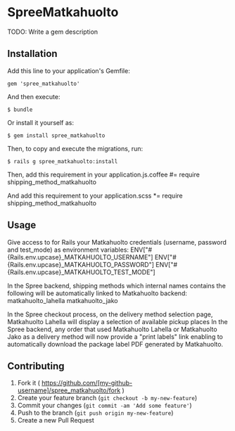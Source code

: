 # SpreeMatkahuolto

TODO: Write a gem description

## Installation

Add this line to your application's Gemfile:

    gem 'spree_matkahuolto'

And then execute:

    $ bundle

Or install it yourself as:

    $ gem install spree_matkahuolto

Then, to copy and execute the migrations, run:
 
    $ rails g spree_matkahuolto:install

Then, add this requirement in your application.js.coffee 
    #= require shipping_method_matkahuolto

And add this requirement to your application.scss
    *= require shipping_method_matkahuolto

## Usage

Give access to for Rails your Matkahuolto credentials (username, password and test_mode) as environment variables:
    ENV["#{Rails.env.upcase}_MATKAHUOLTO_USERNAME"]
    ENV["#{Rails.env.upcase}_MATKAHUOLTO_PASSWORD"]
    ENV["#{Rails.env.upcase}_MATKAHUOLTO_TEST_MODE"]

In the Spree backend, shipping methods which internal names contains the following will be automatically linked to Matkahuolto backend:
    matkahuolto_lahella
    matkahuolto_jako

In the Spree checkout process, on the delivery method selection page, Matkahuolto Lahella will display a selection of available pickup places
In the Spree backend, any order that used Matkahuolto Lahella or Matkahuolto Jako as a delivery method will now provide a "print labels" link enabling to automatically download the package label PDF generated by Matkahuolto.

## Contributing

1. Fork it ( https://github.com/[my-github-username]/spree_matkahuolto/fork )
2. Create your feature branch (`git checkout -b my-new-feature`)
3. Commit your changes (`git commit -am 'Add some feature'`)
4. Push to the branch (`git push origin my-new-feature`)
5. Create a new Pull Request
